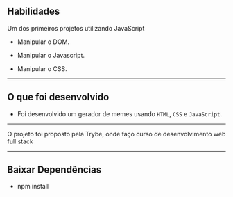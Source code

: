 ## Habilidades

 Um dos primeiros projetos utilizando JavaScript

- Manipular o DOM.

- Manipular o Javascript.

- Manipular o CSS.

---

## O que foi desenvolvido

- Foi desenvolvido um gerador de memes usando `HTML`, `CSS` e `JavaScript`.

---
O projeto foi proposto pela Trybe, onde faço curso de desenvolvimento web full stack

---

## Baixar Dependências 

- npm install


